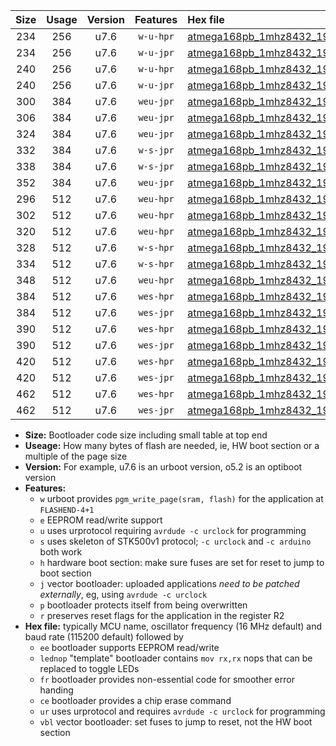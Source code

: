 |Size|Usage|Version|Features|Hex file|
|:-:|:-:|:-:|:-:|:--|
|234|256|u7.6|`w-u-hpr`|[atmega168pb_1mhz8432_19200bps_ur.hex](https://raw.githubusercontent.com/stefanrueger/urboot/main/atmega168pb_1mhz8432_19200bps_ur.hex)|
|234|256|u7.6|`w-u-jpr`|[atmega168pb_1mhz8432_19200bps_ur_vbl.hex](https://raw.githubusercontent.com/stefanrueger/urboot/main/atmega168pb_1mhz8432_19200bps_ur_vbl.hex)|
|240|256|u7.6|`w-u-hpr`|[atmega168pb_1mhz8432_19200bps_lednop_ur.hex](https://raw.githubusercontent.com/stefanrueger/urboot/main/atmega168pb_1mhz8432_19200bps_lednop_ur.hex)|
|240|256|u7.6|`w-u-jpr`|[atmega168pb_1mhz8432_19200bps_lednop_ur_vbl.hex](https://raw.githubusercontent.com/stefanrueger/urboot/main/atmega168pb_1mhz8432_19200bps_lednop_ur_vbl.hex)|
|300|384|u7.6|`weu-jpr`|[atmega168pb_1mhz8432_19200bps_ee_ur_vbl.hex](https://raw.githubusercontent.com/stefanrueger/urboot/main/atmega168pb_1mhz8432_19200bps_ee_ur_vbl.hex)|
|306|384|u7.6|`weu-jpr`|[atmega168pb_1mhz8432_19200bps_ee_lednop_ur_vbl.hex](https://raw.githubusercontent.com/stefanrueger/urboot/main/atmega168pb_1mhz8432_19200bps_ee_lednop_ur_vbl.hex)|
|324|384|u7.6|`weu-jpr`|[atmega168pb_1mhz8432_19200bps_ee_lednop_fr_ur_vbl.hex](https://raw.githubusercontent.com/stefanrueger/urboot/main/atmega168pb_1mhz8432_19200bps_ee_lednop_fr_ur_vbl.hex)|
|332|384|u7.6|`w-s-jpr`|[atmega168pb_1mhz8432_19200bps_vbl.hex](https://raw.githubusercontent.com/stefanrueger/urboot/main/atmega168pb_1mhz8432_19200bps_vbl.hex)|
|338|384|u7.6|`w-s-jpr`|[atmega168pb_1mhz8432_19200bps_lednop_vbl.hex](https://raw.githubusercontent.com/stefanrueger/urboot/main/atmega168pb_1mhz8432_19200bps_lednop_vbl.hex)|
|352|384|u7.6|`weu-jpr`|[atmega168pb_1mhz8432_19200bps_ee_lednop_fr_ce_ur_vbl.hex](https://raw.githubusercontent.com/stefanrueger/urboot/main/atmega168pb_1mhz8432_19200bps_ee_lednop_fr_ce_ur_vbl.hex)|
|296|512|u7.6|`weu-hpr`|[atmega168pb_1mhz8432_19200bps_ee_ur.hex](https://raw.githubusercontent.com/stefanrueger/urboot/main/atmega168pb_1mhz8432_19200bps_ee_ur.hex)|
|302|512|u7.6|`weu-hpr`|[atmega168pb_1mhz8432_19200bps_ee_lednop_ur.hex](https://raw.githubusercontent.com/stefanrueger/urboot/main/atmega168pb_1mhz8432_19200bps_ee_lednop_ur.hex)|
|320|512|u7.6|`weu-hpr`|[atmega168pb_1mhz8432_19200bps_ee_lednop_fr_ur.hex](https://raw.githubusercontent.com/stefanrueger/urboot/main/atmega168pb_1mhz8432_19200bps_ee_lednop_fr_ur.hex)|
|328|512|u7.6|`w-s-hpr`|[atmega168pb_1mhz8432_19200bps.hex](https://raw.githubusercontent.com/stefanrueger/urboot/main/atmega168pb_1mhz8432_19200bps.hex)|
|334|512|u7.6|`w-s-hpr`|[atmega168pb_1mhz8432_19200bps_lednop.hex](https://raw.githubusercontent.com/stefanrueger/urboot/main/atmega168pb_1mhz8432_19200bps_lednop.hex)|
|348|512|u7.6|`weu-hpr`|[atmega168pb_1mhz8432_19200bps_ee_lednop_fr_ce_ur.hex](https://raw.githubusercontent.com/stefanrueger/urboot/main/atmega168pb_1mhz8432_19200bps_ee_lednop_fr_ce_ur.hex)|
|384|512|u7.6|`wes-hpr`|[atmega168pb_1mhz8432_19200bps_ee.hex](https://raw.githubusercontent.com/stefanrueger/urboot/main/atmega168pb_1mhz8432_19200bps_ee.hex)|
|384|512|u7.6|`wes-jpr`|[atmega168pb_1mhz8432_19200bps_ee_vbl.hex](https://raw.githubusercontent.com/stefanrueger/urboot/main/atmega168pb_1mhz8432_19200bps_ee_vbl.hex)|
|390|512|u7.6|`wes-hpr`|[atmega168pb_1mhz8432_19200bps_ee_lednop.hex](https://raw.githubusercontent.com/stefanrueger/urboot/main/atmega168pb_1mhz8432_19200bps_ee_lednop.hex)|
|390|512|u7.6|`wes-jpr`|[atmega168pb_1mhz8432_19200bps_ee_lednop_vbl.hex](https://raw.githubusercontent.com/stefanrueger/urboot/main/atmega168pb_1mhz8432_19200bps_ee_lednop_vbl.hex)|
|420|512|u7.6|`wes-hpr`|[atmega168pb_1mhz8432_19200bps_ee_lednop_fr.hex](https://raw.githubusercontent.com/stefanrueger/urboot/main/atmega168pb_1mhz8432_19200bps_ee_lednop_fr.hex)|
|420|512|u7.6|`wes-jpr`|[atmega168pb_1mhz8432_19200bps_ee_lednop_fr_vbl.hex](https://raw.githubusercontent.com/stefanrueger/urboot/main/atmega168pb_1mhz8432_19200bps_ee_lednop_fr_vbl.hex)|
|462|512|u7.6|`wes-hpr`|[atmega168pb_1mhz8432_19200bps_ee_lednop_fr_ce.hex](https://raw.githubusercontent.com/stefanrueger/urboot/main/atmega168pb_1mhz8432_19200bps_ee_lednop_fr_ce.hex)|
|462|512|u7.6|`wes-jpr`|[atmega168pb_1mhz8432_19200bps_ee_lednop_fr_ce_vbl.hex](https://raw.githubusercontent.com/stefanrueger/urboot/main/atmega168pb_1mhz8432_19200bps_ee_lednop_fr_ce_vbl.hex)|

- **Size:** Bootloader code size including small table at top end
- **Useage:** How many bytes of flash are needed, ie, HW boot section or a multiple of the page size
- **Version:** For example, u7.6 is an urboot version, o5.2 is an optiboot version
- **Features:**
  + `w` urboot provides `pgm_write_page(sram, flash)` for the application at `FLASHEND-4+1`
  + `e` EEPROM read/write support
  + `u` uses urprotocol requiring `avrdude -c urclock` for programming
  + `s` uses skeleton of STK500v1 protocol; `-c urclock` and `-c arduino` both work
  + `h` hardware boot section: make sure fuses are set for reset to jump to boot section
  + `j` vector bootloader: uploaded applications *need to be patched externally*, eg, using `avrdude -c urclock`
  + `p` bootloader protects itself from being overwritten
  + `r` preserves reset flags for the application in the register R2
- **Hex file:** typically MCU name, oscillator frequency (16 MHz default) and baud rate (115200 default) followed by
  + `ee` bootloader supports EEPROM read/write
  + `lednop` "template" bootloader contains `mov rx,rx` nops that can be replaced to toggle LEDs
  + `fr` bootloader provides non-essential code for smoother error handing
  + `ce` bootloader provides a chip erase command
  + `ur` uses urprotocol and requires `avrdude -c urclock` for programming
  + `vbl` vector bootloader: set fuses to jump to reset, not the HW boot section
